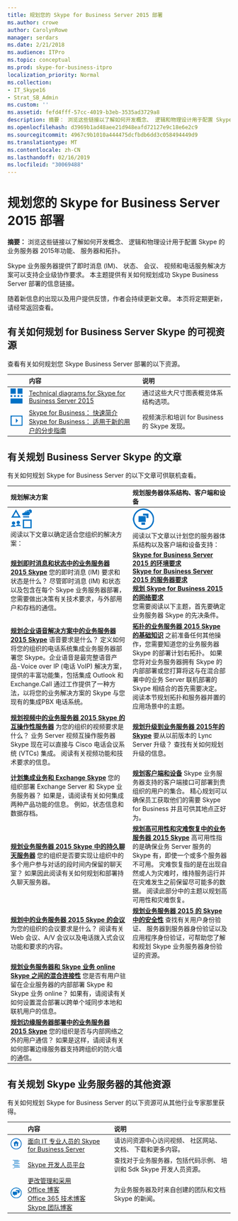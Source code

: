 ```yaml
---
title: 规划您的 Skype for Business Server 2015 部署
ms.author: crowe
author: CarolynRowe
manager: serdars
ms.date: 2/21/2018
ms.audience: ITPro
ms.topic: conceptual
ms.prod: skype-for-business-itpro
localization_priority: Normal
ms.collection:
- IT_Skype16
- Strat_SB_Admin
ms.custom: ''
ms.assetid: fefd4fff-57cc-4019-b3eb-3535ad3729a8
description: 摘要： 浏览这些链接以了解如何开发概念、 逻辑和物理设计用于配置 Skype 的业务服务器 2015年功能、 服务器和拓扑。
ms.openlocfilehash: d3969b1ad48aee21d948eafd72127e9c18e6e2c9
ms.sourcegitcommit: 4967c9b1010a444475dcfbdb6dd3c058494449d9
ms.translationtype: MT
ms.contentlocale: zh-CN
ms.lasthandoff: 02/16/2019
ms.locfileid: "30069488"
---
```

# <a name="plan-for-your-skype-for-business-server-2015-deployment"></a>规划您的 Skype for Business Server 2015 部署
 
**摘要：** 浏览这些链接以了解如何开发概念、 逻辑和物理设计用于配置 Skype 的业务服务器 2015年功能、 服务器和拓扑。
  
Skype 业务服务器提供了即时消息 (IM)、 状态、 会议、 视频和电话服务解决方案可以支持企业级协作要求。 本主题提供有关如何规划成功 Skype Business Server 部署的信息链接。 
  
随着新信息的出现以及用户提供反馈，作者会持续更新文章。 本页将定期更新，请经常返回查看。
## <a name="visual-resources-about-how-to-plan-for-skype-for-business-server"></a>有关如何规划 for Business Server Skype 的可视资源

查看有关如何规划您 Skype Business Server 部署的以下资源。
  
||**内容**|**说明**|
|:--- |:--- |:--- |
|![技术图表图标](../media/87de0d09-77fd-46f2-b9f6-99a7998fd332.png)|[Technical diagrams for Skype for Business Server 2015](../technical-diagrams.md) <br/> |通过这些大尺寸图表概览体系结构选项。  <br/> |
|![视频图标](../media/143e0d86-1c68-482a-9bf9-93e7966acca0.png)|[Skype for Business： 快速简介](https://www.youtube.com/watch?v=PRJqMuwW5yc&amp;feature=youtu.be) <br/> [Skype for Business： 适用于新的用户的分步指南](https://www.youtube.com/watch?v=7_c4zVJ739M&amp;feature=youtu.be) <br/> |视频演示和培训 for Business 的 Skype 发现。  <br/> |
   
##  <a name="articles-about-planning-for-skype-for-business-server"></a>有关规划 Business Server Skype 的文章

有关如何规划 Skype for Business Server 的以下文章可供联机查看。 
  
|**规划解决方案**|**规划服务器体系结构、客户端和设备**|
|:-----|:-----|
|![解决方案内容图标](../media/3959ce46-bd94-40be-8a58-6108bc3583a8.png)           <br/> 阅读以下文章以确定适合您组织的解决方案：  <br/> |![服务器架构内容图标](../media/1d7d8156-1ca9-4124-a17f-6bce5aa91966.png)           <br/> 阅读以下文章以计划您的服务器体系结构以及客户端和设备支持：  <br/> |
|**[规划即时消息和状态中的业务服务器 2015 Skype](instant-messaging-and-presence.md)** 您的即时消息 (IM) 要求和状态是什么？ 尽管即时消息 (IM) 和状态以及包含在每个 Skype 业务服务器部署，您需要做出决策有关技术要求，与外部用户和存档的通信。 <br/> |**[Skype for Business Server 2015 的环境要求](requirements-for-your-environment/environmental-requirements.md)** <br/> **[Skype for Business Server 2015 的服务器要求](requirements-for-your-environment/server-requirements.md)** <br/> **[规划 Skype for Business 2015 的网络要求](network-requirements/network-requirements.md)** <br/> 您需要阅读以下主题，首先要确定业务服务器 Skype 的先决条件。  <br/> |
|**[规划企业语音解决方案中的业务服务器 2015 Skype](enterprise-voice-solution/enterprise-voice-solution.md)** 语音要求是什么？ 定义如何将您的组织的电话系统集成业务服务器部署您 Skype。企业语音是最完整语音产品-Voice over IP (电话 VoIP) 解决方案，提供的丰富功能集，包括集成 Outlook 和 Exchange.Call 通过工作提供了一种方法，以将您的业务解决方案的 Skype 与您现有的集成PBX 电话系统。 <br/> |**[拓扑的业务服务器 2015 Skype 的基础知识](topology-basics/topology-basics.md)** 之前准备任何其他操作，您需要知道您的业务服务器 Skype 的部署计划右拓扑。 如果您将对业务服务器拥有 Skype 的内部部署或您打算将这与在混合部署中的业务 Server 联机部署的 Skype 相结合的首先需要决定。 阅读本节规划拓扑和服务器并置的应用场景中的主题。 <br/> |
|**[规划视频中的业务服务器 2015 Skype 的互操作性服务器](video-interop-server.md)** 为您的组织的视频要求是什么？ 业务 Server 视频互操作服务器 Skype 现在可以直接与 Cisco 电话会议系统 (VTCs) 集成。 阅读有关视频功能和技术要求的信息。 <br/> |**[规划升级到业务服务器 2015年的 Skype](upgrade.md)** 要从以前版本的 Lync Server 升级？ 查找有关如何规划升级的信息。 <br/> |
|**[计划集成业务和 Exchange Skype](integrate-with-exchange/integrate-with-exchange.md)** 您的组织部署 Exchange Server 和 Skype 业务服务器？ 如果是，请阅读有关如何集成两种产品功能的信息。 例如，状态信息和数据存档。 <br/> |**[规划客户端和设备](clients-and-devices/clients-and-devices.md)** Skype 业务服务器支持的客户端接口可部署到贵组织的用户的集合。 精心规划可以确保员工获取他们的需要 Skype for Business 并且可供其地点正好为。 <br/> |
|**[规划业务服务器 2015 Skype 中的持久聊天服务器](persistent-chat-server/persistent-chat-server.md)** 您的组织是否要实现让组织中的多个用户参与对话的段时间内保留的聊天室？ 如果因此阅读有关如何规划和部署持久聊天服务器。 <br/> |**[规划高可用性和灾难恢复中的业务服务器 2015 Skype](high-availability-and-disaster-recovery/high-availability-and-disaster-recovery.md)** 高可用性指的是确保业务 Server 服务的 Skype 有，即使一个或多个服务器不可用。 灾难恢复指的是在出现自然或人为灾难时，维持服务运行并在灾难发生之前保留尽可能多的数据。 阅读此部分中的主题以规划高可用性和灾难恢复。 <br/> |
|**[规划中的业务服务器 2015 Skype 的会议](conferencing/conferencing.md)** 为您的组织的会议要求是什么？ 阅读有关 Web 会议、A/V 会议以及电话拨入式会议功能和要求的内容。 <br/> |**[规划业务服务器 2015 的 Skype 中的安全性](security/security.md)** 查找有关用户身份验证、 服务器到服务器身份验证以及应用程序身份验证，可帮助您了解和规划 Skype 业务服务器身份验证的资源。 <br/> |
|**[规划业务服务器和 Skype 业务 online Skype 之间的混合连接性](../skype-for-business-hybrid-solutions/plan-hybrid-connectivity.md?toc=/SkypeForBusiness/sfbhybridtoc/toc.json)** 您是否有用户驻留在企业服务器的内部部署 Skype 和 Skype 业务 online？ 如果有，请阅读有关如何设置混合部署以跨单个域同步本地和联机用户的信息。 <br/> ||
|**[规划边缘服务器部署中的业务服务器 2015 Skype](edge-server-deployments/edge-server-deployments.md)** 您的组织是否与内部网络之外的用户通信？ 如果是这样，请阅读有关如何部署边缘服务器支持跨组织的防火墙的通信。 <br/> ||
   
## <a name="additional-resources-about-planning-for-skype-for-business-server"></a>有关规划 Skype 业务服务器的其他资源

有关如何规划 Skype for Business Server 的以下资源可从其他行业专家那里获得。 
  
||**内容**|**说明**|
|:--- |:--- |:--- |
|![文档图标](../media/4eff581b-890b-46cb-8224-a4122137d27e.png)|[面向 IT 专业人员的 Skype for Business Server](https://go.microsoft.com/fwlink/p/?LinkId=527960) <br/> |请访问资源中心访问视频、 社区网站、 文档、 下载和更多内容。  <br/> |
|![开发人员内容图标](../media/3626138a-2778-407e-911f-a0dcbdc36684.png)|[Skype 开发人员平台](https://go.microsoft.com/fwlink/?LinkId=619775) <br/> |查找对于业务服务器，包括代码示例、 培训和 Sdk Skype 开发人员资源。  <br/> |
|![新闻、博客等图标](../media/ac692cb8-7db8-4810-b53f-1bc88b1e4cac.png)|[更改管理和采用](https://go.microsoft.com/fwlink/p/?LinkId=532796) <br/> [Office 博客](https://go.microsoft.com/fwlink/p/?LinkId=528899) <br/> [Office 365 技术博客](https://go.microsoft.com/fwlink/p/?LinkId=532798.aspx) <br/> [Skype 团队博客](https://go.microsoft.com/fwlink/p/?LinkId=532818) <br/> |为业务服务器及时来自创建的团队和文档 Skype 的新闻。  <br/> |